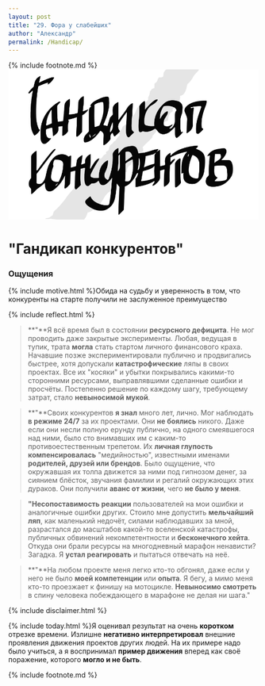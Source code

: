 ```yaml
---
layout: post
title: "29. Фора у слабейших"
author: "Александр"
permalink: /Handicap/
---
```

{% include footnote.md %}
<a href="/_cards/">!["Не равные позиции вхождения в проект"](/_img/29.svg)</a>
# "Гандикап конкурентов"

### Ощущения
{% include motive.html %}Обида на судьбу и уверенность в том, что конкуренты на старте получили не заслуженное преимущество

{% include reflect.html %}
>**"**Я всё время был в состоянии **ресурсного дефицита**. Не мог проводить даже закрытые эксперименты. Любая, ведущая в тупик, трата **могла** стать стартом личного финансового краха. Начавшие позже экспериментировали публично и продвигались быстрее, хотя допускали **катастрофические** ляпы в своих проектах. Все их "косяки" и убытки покрывались какими-то сторонними ресурсами, выправлявшими сделанные ошибки и просчёты. Постепенно решение по каждому шагу, требующему затрат, стало **невыносимой мукой**.

>**"**Своих конкурентов **я знал** много лет, лично. Мог наблюдать **в режиме 24/7** за их проектами. Они **не боялись** никого. Даже если они несли полную ерунду публично, на одного смеявшегося над ними, было сто внимавших им с каким-то противоестественным трепетом. Их **личная глупость компенсировалась** "медийностью", известными именами **родителей, друзей или брендов**. Было ощущение, что окружавшая их толпа движется за ними под гипнозом денег, за сиянием блёсток, звучания фамилии и регалий окружающих этих дураков. Они получили **аванс от жизни**, чего **не было у меня**. 

>**"Несопоставимость реакции** пользователей на мои ошибки и аналогичные ошибки других. Стоило мне допустить **мельчайший ляп**, как маленький недочёт, силами наблюдавших за мной, разрастался до масштабов какой-то вселенской катастрофы, публичных обвинений некомпетентности и **бесконечного хейта**. Откуда они брали ресурсы на многодневный марафон ненависти? Загадка. Я **устал реагировать** и пытаться отвечать на неё.

>**"**На любом проекте меня легко кто-то обгонял, даже если у него не было **моей компетенции** или **опыта**. Я бегу, а мимо меня кто-то проезжает к финишу на мотоцикле. **Невыносимо смотреть** в спину человека побеждающего в марафоне не делая ни шага." 

{% include disclaimer.html %}

{% include today.html %}Я оценивал результат на очень **коротком** отрезке времени. Излишне **негативно интерпретировал** внешние проявления движения проектов других людей. На их примере надо было учиться, а я воспринимал **пример движения** вперед как своё поражение, которого **могло и не быть**. 

{% include footnote.md %}
